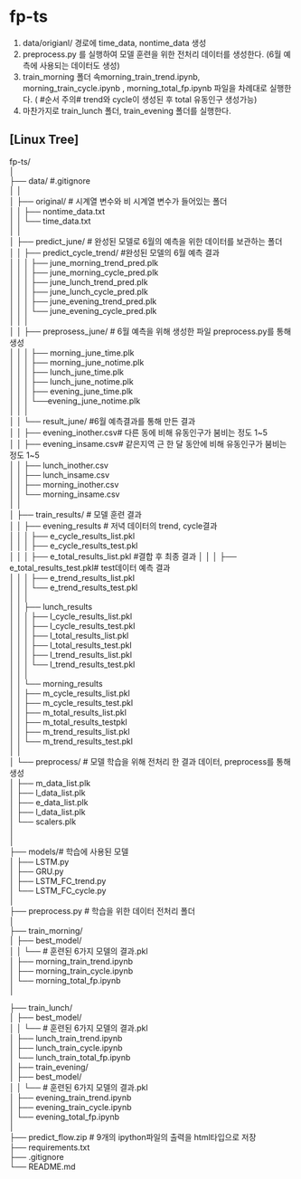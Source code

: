 # fp-ts
1. data/origianl/ 경로에 time_data, nontime_data 생성
2.  preprocess.py 를 실행하여 모델 훈련을 위한 전처리 데이터를 생성한다. (6월 예측에 사용되는 데이터도 생성)
3. train_morning 폴더 속morning_train_trend.ipynb, morning_train_cycle.ipynb , morning_total_fp.ipynb            파일을 차례대로 실행한다. ( #순서 주의# trend와 cycle이 생성된 후 total 유동인구 생성가능)
4. 마찬가지로 train_lunch 폴더, train_evening 폴더를 실행한다.

## [Linux Tree]

fp-ts/  
│  
├── data/  #.gitignore       
│   │      
│   ├── original/    # 시계열 변수와 비 시계열 변수가 들어있는 폴더   
│   │        ├── nontime_data.txt  
│   │        └── time_data.txt       
│   │   
│   ├── predict_june/    # 완성된 모델로 6월의 예측을 위한 데이터를 보관하는 폴더  
│   │   ├── predict_cycle_trend/ #완성된 모델의 6월 예측 결과   
│   │   │    ├── june_morning_trend_pred.plk  
│   │   │    ├── june_morning_cycle_pred.plk    
│   │   │    ├── june_lunch_trend_pred.plk           
│   │   │    ├── june_lunch_cycle_pred.plk  
│   │   │    ├── june_evening_trend_pred.plk    
│   │   │    └──  june_evening_cycle_pred.plk     
│   │   │   
│   │   ├── preprosess_june/ # 6월 예측을 위해 생성한 파일 preprocess.py를 통해 생성       
│   │   │    ├── morning_june_time.plk  
│   │   │    ├── morning_june_notime.plk    
│   │   │    ├── lunch_june_time.plk  
│   │   │    ├── lunch_june_notime.plk    
│   │   │    ├── evening_june_time.plk  
│   │   │    └──evening_june_notime.plk    
│   │   │    
│   │   └── result_june/ #6월 예측결과를 통해 만든 결과         
│   │        ├── evening_inother.csv# 다른 동에 비해 유동인구가 붐비는 정도 1~5  
│   │        ├──  evening_insame.csv# 같은지역 근 한 달 동안에 비해 유동인구가 붐비는 정도 1~5  
│   │        ├──  lunch_inother.csv  
│   │        ├── lunch_insame.csv  
│   │        ├──  morning_inother.csv  
│   │        └──  morning_insame.csv    
│   │  
│   ├── train_results/  # 모델 훈련 결과    
│   │        ├── evening_results  # 저녁 데이터의 trend, cycle결과    
│   │ 	   │     ├──  e_cycle_results_list.pkl  
│   │        │     ├──  e_cycle_results_test.pkl  
│   │   	 │     ├──  e_total_results_list.pkl #결합 후 최종 결과 
│   │   	 │     ├──  e_total_results_test.pkl# test데이터 예측 결과  
│   │    	│     ├──  e_trend_results_list.pkl  
│   │        │     └──  e_trend_results_test.pkl     
│   │        │    
│   │        ├── lunch_results        
│   │ 	   │     ├──  l_cycle_results_list.pkl  
│   │        │     ├──  l_cycle_results_test.pkl  
│   │   	 │     ├──  l_total_results_list.pkl  
│   │   	 │     ├──  l_total_results_test.pkl  
│   │    	│     ├──  l_trend_results_list.pkl  
│   │        │     └──  l_trend_results_test.pkl     
│   │        │      
│   │        └── morning_results     
│   │ 	          ├──  m_cycle_results_list.pkl  
│   │               ├──  m_cycle_results_test.pkl  
│   │   	        ├──  m_total_results_list.pkl  
│   │   	        ├──  m_total_results_testpkl  
│   │    	       ├──  m_trend_results_list.pkl  
│   │               └──  m_trend_results_test.pkl     
│   │                     
│   └── preprocess/ # 모델 학습을 위해 전처리 한 결과 데이터, preprocess를 통해 생성  
│             ├── m_data_list.plk  
│             ├── l_data_list.plk    
│             ├── e_data_list.plk           
│             ├── l_data_list.plk  
│             └── scalers.plk    
│          
│  
├── models/# 학습에 사용된 모델  
│     ├── LSTM.py  
│     ├── GRU.py     
│     ├── LSTM_FC_trend.py  
│     └── LSTM_FC_cycle.py  
│  
├── preprocess.py # 학습을 위한 데이터 전처리 폴더  
│      
├── train_morning/     
│     ├── best_model/       
│      │        └── # 훈련된 6가지 모델의 결과.pkl   
│      ├── morning_train_trend.ipynb     
│      ├── morning_train_cycle.ipynb     
│      └── morning_total_fp.ipynb     
│    

├── train_lunch/     
│     ├── best_model/       
│      │        └── # 훈련된 6가지 모델의 결과.pkl   
│      ├── lunch_train_trend.ipynb     
│      ├── lunch_train_cycle.ipynb      
│      └── lunch_train_total_fp.ipynb    
│ 
├── train_evening/     
│     ├── best_model/       
│      │        └── # 훈련된 6가지 모델의 결과.pkl   
│     ├── evening_train_trend.ipynb  
│     ├── evening_train_cycle.ipynb      
│     └── evening_total_fp.ipynb   
│        
├── predict_flow.zip  # 9개의 ipython파일의 출력을 html타입으로 저장   
├── requirements.txt   
├── .gitignore  
└── README.md   
